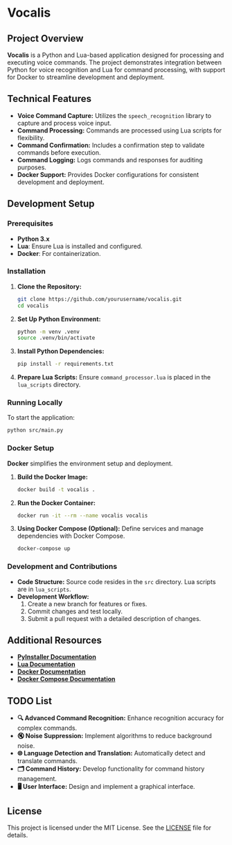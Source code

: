 
# **Vocalis**

## **Project Overview**

**Vocalis** is a Python and Lua-based application designed for processing and executing voice commands. The project demonstrates integration between Python for voice recognition and Lua for command processing, with support for Docker to streamline development and deployment.

## **Technical Features**

- **Voice Command Capture:** Utilizes the `speech_recognition` library to capture and process voice input.
- **Command Processing:** Commands are processed using Lua scripts for flexibility.
- **Command Confirmation:** Includes a confirmation step to validate commands before execution.
- **Command Logging:** Logs commands and responses for auditing purposes.
- **Docker Support:** Provides Docker configurations for consistent development and deployment.

## **Development Setup**

### **Prerequisites**

- **Python 3.x**
- **Lua**: Ensure Lua is installed and configured.
- **Docker**: For containerization.

### **Installation**

1. **Clone the Repository:**
   ```bash
   git clone https://github.com/yourusername/vocalis.git
   cd vocalis
   ```

2. **Set Up Python Environment:**
   ```bash
   python -m venv .venv
   source .venv/bin/activate
   ```

3. **Install Python Dependencies:**
   ```bash
   pip install -r requirements.txt
   ```

4. **Prepare Lua Scripts:**
   Ensure `command_processor.lua` is placed in the `lua_scripts` directory.

### **Running Locally**

To start the application:

```bash
python src/main.py
```

### **Docker Setup**

**Docker** simplifies the environment setup and deployment.

1. **Build the Docker Image:**
   ```bash
   docker build -t vocalis .
   ```

2. **Run the Docker Container:**
   ```bash
   docker run -it --rm --name vocalis vocalis
   ```

3. **Using Docker Compose (Optional):**
   Define services and manage dependencies with Docker Compose.

   ```bash
   docker-compose up
   ```

### **Development and Contributions**

- **Code Structure:** Source code resides in the `src` directory. Lua scripts are in `lua_scripts`.
- **Development Workflow:**
  1. Create a new branch for features or fixes.
  2. Commit changes and test locally.
  3. Submit a pull request with a detailed description of changes.


## **Additional Resources**

- **[PyInstaller Documentation](https://pyinstaller.org/)**
- **[Lua Documentation](https://www.lua.org/manual/5.1/)**
- **[Docker Documentation](https://docs.docker.com/)**
- **[Docker Compose Documentation](https://docs.docker.com/compose/)**
  
## **TODO List**

- **🔍 Advanced Command Recognition:** Enhance recognition accuracy for complex commands.
- **🔇 Noise Suppression:** Implement algorithms to reduce background noise.
- **🌐 Language Detection and Translation:** Automatically detect and translate commands.
- **🗂️ Command History:** Develop functionality for command history management.
- **🖥️ User Interface:** Design and implement a graphical interface.

## **License**

This project is licensed under the MIT License. See the [LICENSE](LICENSE) file for details.
